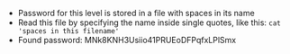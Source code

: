 - Password for this level is stored in a file with spaces in its name
- Read this file by specifying the name inside single quotes, like this: ```cat 'spaces in this filename'```
- Found password: MNk8KNH3Usiio41PRUEoDFPqfxLPlSmx